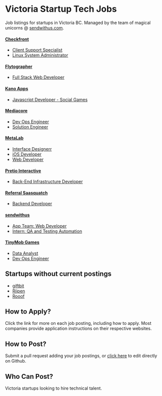 # Victoria Startup Tech Jobs

Job listings for startups in Victoria BC. Managed by the team of magical unicorns @ [sendwithus.com](http://sendwithus.com).

#### [Checkfront](https://www.checkfront.com/)
* [Client Support Specialist](http://checkfront.workable.com/jobs/27727)
* [Linux System Administrator](https://www.checkfront.com/careers/linux-system-administrator-wanted)

#### [Flytographer](http://www.flytographer.com/)
* [Full Stack Web Developer](http://www.flytographer.com/jobs)

#### [Kano Apps](http://www.kanoapps.com/)
* [Javascript Developer - Social Games](http://www.kanoapps.com/software-developer/)

#### [Mediacore](http://www.mediacore.com/)
* [Dev Ops Engineer](https://mediacore.bamboohr.com/jobs/view.php?id=7)
* [Solution Engineer](https://mediacore.bamboohr.com/jobs/view.php?id=9)

#### [MetaLab](http://metalab.co/)
* [Interface Designerr](http://metalab.co/careers/)
* [iOS Developer](http://metalab.co/careers/)
* [Web Developer](http://metalab.co/careers/)

#### [Pretio Interactive](https://www.pretio.in/)
* [Back-End Infrastructure Developer](https://www.pretio.in/jobs/back-end-infrastructure-developer/)

#### [Referral Saasquatch](http://www.referralsaasquatch.com/)
* [Backend Developer](http://www.referralsaasquatch.com/careers/#op-35157-backend-developer)

#### [sendwithus](https://www.sendwithus.com)
* [App Team: Web Developer](https://github.com/sendwithus/jobs/blob/master/app_team_web_developer.md)
* [Intern: QA and Testing Automation](https://github.com/sendwithus/jobs/blob/master/intern_test_automation.md)

#### [TinyMob Games](http://tinymobgames.com/)
* [Data Analyst](http://tinymobgames.com/data-analyst.html)
* [Dev Ops Engineer](http://tinymobgames.com/devops-engineer-contract.html)


## Startups without current postings
* [giftbit](https://www.giftbit.com/)
* [Riipen](https://riipen.com/)
* [Rooof](https://www.rooof.com/)


## How to Apply?
Click the link for more on each job posting, including how to apply. Most companies provide application instructions on their respective websites. 


## How to Post?
Submit a pull request adding your job postings, or [click here](https://github.com/vicstartups/jobs/edit/master/README.md) to edit directly on Github.


## Who Can Post?
Victoria startups looking to hire technical talent.

